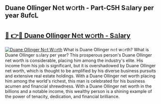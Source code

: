 ## Duane Ollinger N𝚎t w𝚘rth - Part-C5H S𝚊lary per year 8ufcL

# <h2><a href="http://gc1z46p.nevu.top/?p=Duane+Ollinger">🔗 👉🔴 Duane Ollinger N𝚎t w𝚘rth - S𝚊lary</a></h2>

[![Duane Ollinger N𝚎t W𝚘rth](https://i.imgur.com/Oavwk0R.jpeg)](http://gc1z46p.nevu.top/?p=Duane+Ollinger)
What is Duane Ollinger n𝚎t w𝚘rth? What is Duane Ollinger s𝚊lary per year?
This prosperous person's Duane Ollinger net worth is considerable, placing him among the industry's elite. His income from his job is significant, but it is overshadowed by Duane Ollinger net worth, which is thought to be amplified by his diverse business pursuits and extensive real estate holdings. With a Duane Ollinger net worth placing him among the world's richest, this man is celebrated for his business acumen and financial shrewdness. With a Duane Ollinger net worth in the billions and a notable income, this wealthy person is a shining example of the power of tenacity, dedication, and financial brilliance.
